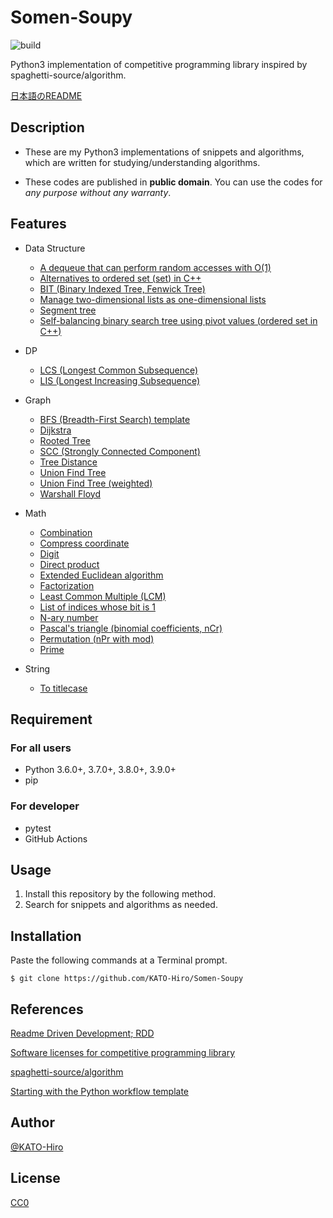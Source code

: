 # Somen-Soupy

![build](https://github.com/KATO-Hiro/Somen-Soupy/workflows/Python%20package/badge.svg)

Python3 implementation of competitive programming library inspired by spaghetti-source/algorithm.

[日本語のREADME](https://github.com/KATO-Hiro/Somen-Soupy/blob/master/README_ja.md)

## Description

- These are my Python3 implementations of snippets and algorithms, which are written for studying/understanding algorithms.

- These codes are published in __public domain__. You can use the codes for _any purpose without any warranty_.

## Features

- Data Structure
  - [A dequeue that can perform random accesses with O(1)](https://github.com/KATO-Hiro/Somen-Soupy/blob/master/snippets/data_structure/random_access_deque.py)
  - [Alternatives to ordered set (set) in C++](https://github.com/KATO-Hiro/Somen-Soupy/blob/master/snippets/data_structure/deletable_heapq.py)
  - [BIT (Binary Indexed Tree, Fenwick Tree)](https://github.com/KATO-Hiro/Somen-Soupy/blob/master/snippets/data_structure/bit.py)
  - [Manage two-dimensional lists as one-dimensional lists](https://github.com/KATO-Hiro/Somen-Soupy/blob/master/snippets/data_structure/two_dim_list.py)
  - [Segment tree](https://github.com/KATO-Hiro/Somen-Soupy/blob/master/snippets/data_structure/segment_tree.py)
  - [Self-balancing binary search tree using pivot values (ordered set in C++)](https://github.com/KATO-Hiro/Somen-Soupy/blob/master/snippets/data_structure/balancing_tree.py)

- DP
  - [LCS (Longest Common Subsequence)](https://github.com/KATO-Hiro/Somen-Soupy/blob/master/snippets/dp/lcs.py)
  - [LIS (Longest Increasing Subsequence)](https://github.com/KATO-Hiro/Somen-Soupy/blob/master/snippets/dp/lis.py)

- Graph
  - [BFS (Breadth-First Search) template](https://github.com/KATO-Hiro/Somen-Soupy/blob/master/snippets/graph/bfs_template.py)
  - [Dijkstra](https://github.com/KATO-Hiro/Somen-Soupy/blob/master/snippets/graph/dijkstra.py)
  - [Rooted Tree](https://github.com/KATO-Hiro/Somen-Soupy/blob/master/snippets/graph/rooted_tree.py)
  - [SCC (Strongly Connected Component)](https://github.com/KATO-Hiro/Somen-Soupy/blob/master/snippets/graph/scc.py)
  - [Tree Distance](https://github.com/KATO-Hiro/Somen-Soupy/blob/master/snippets/graph/tree_distance.py)
  - [Union Find Tree](https://github.com/KATO-Hiro/Somen-Soupy/blob/master/snippets/graph/unionfind.py)
  - [Union Find Tree (weighted)](https://github.com/KATO-Hiro/Somen-Soupy/blob/master/snippets/graph/weighted_unionfind.py)
  - [Warshall Floyd](https://github.com/KATO-Hiro/Somen-Soupy/blob/master/snippets/graph/warshall_floyd.py)

- Math
  - [Combination](https://github.com/KATO-Hiro/Somen-Soupy/blob/master/snippets/math/combination.py)
  - [Compress coordinate](https://github.com/KATO-Hiro/Somen-Soupy/blob/master/snippets/math/comress.py)
  - [Digit](https://github.com/KATO-Hiro/Somen-Soupy/blob/master/snippets/math/digit.py)
  - [Direct product](https://github.com/KATO-Hiro/Somen-Soupy/blob/master/snippets/math/direct_product.py)
  - [Extended Euclidean algorithm](https://github.com/KATO-Hiro/Somen-Soupy/blob/master/snippets/math/gcd.py)
  - [Factorization](https://github.com/KATO-Hiro/Somen-Soupy/blob/master/snippets/math/factorization.py)
  - [Least Common Multiple (LCM)](https://github.com/KATO-Hiro/Somen-Soupy/blob/master/snippets/math/lcm.py)
  - [List of indices whose bit is 1](https://github.com/KATO-Hiro/Somen-Soupy/blob/master/snippets/math/bit_index.py)
  - [N-ary number](https://github.com/KATO-Hiro/Somen-Soupy/blob/master/snippets/math/n_ary_number.py)
  - [Pascal's triangle (binomial coefficients, nCr)](https://github.com/KATO-Hiro/Somen-Soupy/blob/master/snippets/math/pascals_triangle.py)
  - [Permutation (nPr with mod)](https://github.com/KATO-Hiro/Somen-Soupy/blob/master/snippets/math/permutation.py)
  - [Prime](https://github.com/KATO-Hiro/Somen-Soupy/blob/master/snippets/math/prime.py)

- String
  - [To titlecase](https://github.com/KATO-Hiro/Somen-Soupy/blob/master/snippets/string/string.py)

## Requirement

### For all users

- Python 3.6.0+, 3.7.0+, 3.8.0+, 3.9.0+
- pip

### For developer

- pytest
- GitHub Actions

## Usage

1. Install this repository by the following method.
2. Search for snippets and algorithms as needed.

## Installation

Paste the following commands at a Terminal prompt.

```terminal
$ git clone https://github.com/KATO-Hiro/Somen-Soupy
```

## References

[Readme Driven Development; RDD](https://qiita.com/b4b4r07/items/c80d53db9a0fd59086ec)

[Software licenses for competitive programming library](https://kimiyuki.net/blog/2020/02/14/licenses-for-kyopro-libraries/)

[spaghetti-source/algorithm](https://github.com/spaghetti-source/algorithm)

[Starting with the Python workflow template](https://docs.github.com/en/actions/guides/building-and-testing-python#starting-with-the-python-workflow-template)
## Author

[@KATO-Hiro](https://twitter.com/k_hiro1818)

## License

[CC0](https://creativecommons.org/share-your-work/public-domain/cc0)
